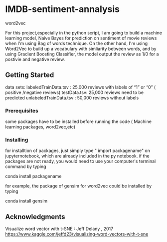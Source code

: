 # IMDB-sentiment-annalysis
word2vec 

For this project,especially in the python script, I am going to build a machine learning model, Naive Bayes for prediction on sentiment of movie reviews when I'm using Bag of words technique. On the other hand, I'm using Word2Vec to build up a vocabulary with simliarity between words, and by using Gradient Boosting Classifier, the model output the review as 1/0 for a postivie and negative review.

## Getting Started

data sets:
labeledTrainData.tsv : 25,000 reviews with labels of “1” or “0” ( positive /negative reviews)
testData.tsv: 25,000 reviews need to be predicted
unlabeledTrainData.tsv : 50,000 reviews without labels


### Prerequisites
some packages have to be installed before running the code ( Machine learning packages, word2vec,etc)


### Installing

for installtion of packages, just simply type " import packagename" on jupyternotebook, which are already included in the py notebook.
if the packages are not ready, you would need to use your computer's terminal command by typing 

conda install packagename

for example, the package of gensim for word2vec could be installed by typing 

conda install gensim


## Acknowledgments

Visualize word vector with t-SNE : Jeff Delany , 2017 https://www.kaggle.com/jeffd23/visualizing-word-vectors-with-t-sne
